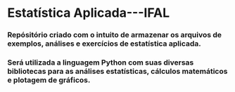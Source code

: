 # Estatística Aplicada---IFAL

### Repósitório criado com o intuito de armazenar os arquivos de exemplos, análises e exercícios de estatística aplicada.
### Será utilizada a linguagem Python com suas diversas bibliotecas para as análises estatísticas, cálculos matemáticos e plotagem de gráficos.
